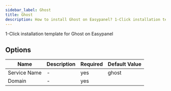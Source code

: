 ```yaml
---
sidebar_label: Ghost
title: Ghost
description: How to install Ghost on Easypanel? 1-Click installation template for Ghost on Easypanel
---
```

<!-- generated -->
1-Click installation template for Ghost on Easypanel

## Options

Name | Description | Required | Default Value
-|-|-|-
Service Name | - | yes | ghost
Domain | - | yes | 
